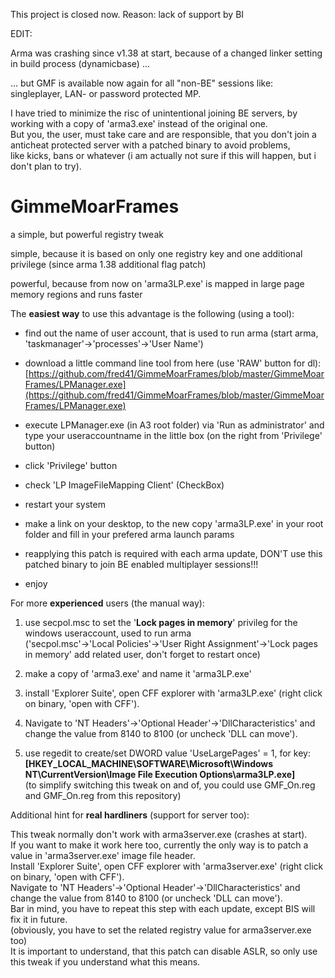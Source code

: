 This project is closed now.
Reason: lack of support by BI
   

EDIT:

Arma was crashing since v1.38 at start, because of a changed linker setting in build process (dynamicbase) ...   
   
... but GMF is available now again for all "non-BE" sessions like: singleplayer, LAN- or password protected MP.   
   
I have tried to minimize the risc of unintentional joining BE servers, by working with a copy of 'arma3.exe' instead of the original one.   
But you, the user, must take care and are responsible, that you don't join a anticheat protected server with a patched binary to avoid problems,    
like kicks, bans or whatever (i am actually not sure if this will happen, but i don't plan to try).     

   
GimmeMoarFrames   
===============
   
a simple, but powerful registry tweak

simple, because it is based on only one registry key and one additional privilege (since arma 1.38 additional flag patch)

powerful, because from now on 'arma3LP.exe' is mapped in large page memory regions and runs faster   



The **easiest way** to use this advantage is the following (using a tool):

- find out the name of user account, that is used to run arma (start arma, 'taskmanager'->'processes'->'User Name')

- download a little command line tool from here (use 'RAW' button for dl):     
[https://github.com/fred41/GimmeMoarFrames/blob/master/GimmeMoarFrames/LPManager.exe](https://github.com/fred41/GimmeMoarFrames/blob/master/GimmeMoarFrames/LPManager.exe)      

- execute LPManager.exe (in A3 root folder) via 'Run as administrator' and type your useraccountname in the little box (on the right from 'Privilege' button)     

- click 'Privilege' button    

- check 'LP ImageFileMapping Client' (CheckBox)    

- restart your system     

- make a link on your desktop, to the new copy 'arma3LP.exe' in your root folder and fill in your prefered arma launch params   

- reapplying this patch is required with each arma update, DON'T use this patched binary to join BE enabled multiplayer sessions!!! 

- enjoy   



For more **experienced** users (the manual way):   

1. use secpol.msc to set the '**Lock pages in memory**' privileg for the windows useraccount, used to run arma   
('secpol.msc'->'Local Policies'->'User Right Assignment'->'Lock pages in memory' add related user, don't forget to restart once)   

2. make a copy of 'arma3.exe' and name it 'arma3LP.exe'   

3. install 'Explorer Suite', open CFF explorer with 'arma3LP.exe' (right click on binary, 'open with CFF'). 

4. Navigate to 'NT Headers'->'Optional Header'->'DllCharacteristics' and change the value from 8140 to 8100 (or uncheck 'DLL can move').   

5. use regedit to create/set DWORD value 'UseLargePages' = 1, for key:     
**[HKEY\_LOCAL\_MACHINE\SOFTWARE\Microsoft\Windows NT\CurrentVersion\Image File Execution Options\arma3LP.exe]**    
(to simplify switching this tweak on and of, you could use GMF_On.reg and GMF_On.reg from this repository)
 


Additional hint for **real hardliners** (support for server too):

This tweak normally don't work with arma3server.exe (crashes at start).   
If you want to make it work here too, currently the only way is to patch a value in 'arma3server.exe' image file header.   
Install 'Explorer Suite', open CFF explorer with 'arma3server.exe' (right click on binary, 'open with CFF').   
Navigate to 'NT Headers'->'Optional Header'->'DllCharacteristics' and change the value from 8140 to 8100 (or uncheck 'DLL can move').   
Bar in mind, you have to repeat this step with each update, except BIS will fix it in future.   
(obviously, you have to set the related registry value for arma3server.exe too)    
It is important to understand, that this patch can disable ASLR, so only use this tweak if you understand what this means.   
